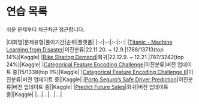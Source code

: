 # 연습 목록

쉬운 문제부터 차근차근 접근합니다.

|대회명|문제유형|풀이기간|순위|플랫폼|
|:-:|:-:|:-:|:-:|
|[Titanic - Machine Learning from Disaster](https://www.kaggle.com/competitions/titanic)|이진분류|22.11.20. ~ 12.9.|1788/13713(top 14%)|Kaggle|
|[Bike Sharing Demand](https://www.kaggle.com/competitions/bike-sharing-demand)|회귀|22.12.9. ~ 12.21.|787/3242(top 24%)|Kaggle|
|[Categorical Feature Encoding Challenge](https://www.kaggle.com/c/cat-in-the-dat)|이진분류|버전 업데이트 중|15/1338(top 1%)|Kaggle|
|[Categorical Feature Encoding Challenge II](https://www.kaggle.com/competitions/cat-in-the-dat-ii/code)|이진분류|버전 업데이트 중||Kaggle|
|[Porto Seguro’s Safe Driver Prediction](https://www.kaggle.com/c/porto-seguro-safe-driver-prediction)|이진분류|버전 업데이트 중||Kaggle|
|[Predict Future Sales](https://www.kaggle.com/c/competitive-data-science-predict-future-sales)|회귀|버전 업데이트 중||Kaggle|
|...|...|...|...|
